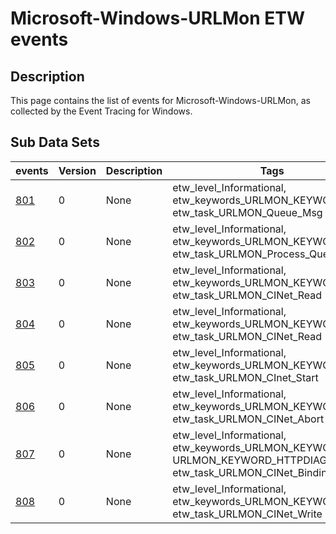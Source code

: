 # Microsoft-Windows-URLMon ETW events

## Description
This page contains the list of events for Microsoft-Windows-URLMon, as collected by the Event Tracing for Windows.

## Sub Data Sets
|events|Version|Description|Tags|
|---|---|---|---|
|[801](events/event-801.md)|0|None|etw_level_Informational, etw_keywords_URLMON_KEYWORD, etw_task_URLMON_Queue_Msg|
|[802](events/event-802.md)|0|None|etw_level_Informational, etw_keywords_URLMON_KEYWORD, etw_task_URLMON_Process_Queued_Msg|
|[803](events/event-803.md)|0|None|etw_level_Informational, etw_keywords_URLMON_KEYWORD, etw_task_URLMON_CINet_Read|
|[804](events/event-804.md)|0|None|etw_level_Informational, etw_keywords_URLMON_KEYWORD, etw_task_URLMON_CINet_Read|
|[805](events/event-805.md)|0|None|etw_level_Informational, etw_keywords_URLMON_KEYWORD, etw_task_URLMON_CInet_Start|
|[806](events/event-806.md)|0|None|etw_level_Informational, etw_keywords_URLMON_KEYWORD, etw_task_URLMON_CINet_Abort|
|[807](events/event-807.md)|0|None|etw_level_Informational, etw_keywords_URLMON_KEYWORD URLMON_KEYWORD_HTTPDIAG, etw_task_URLMON_CINet_Binding|
|[808](events/event-808.md)|0|None|etw_level_Informational, etw_keywords_URLMON_KEYWORD, etw_task_URLMON_CINet_Write|
